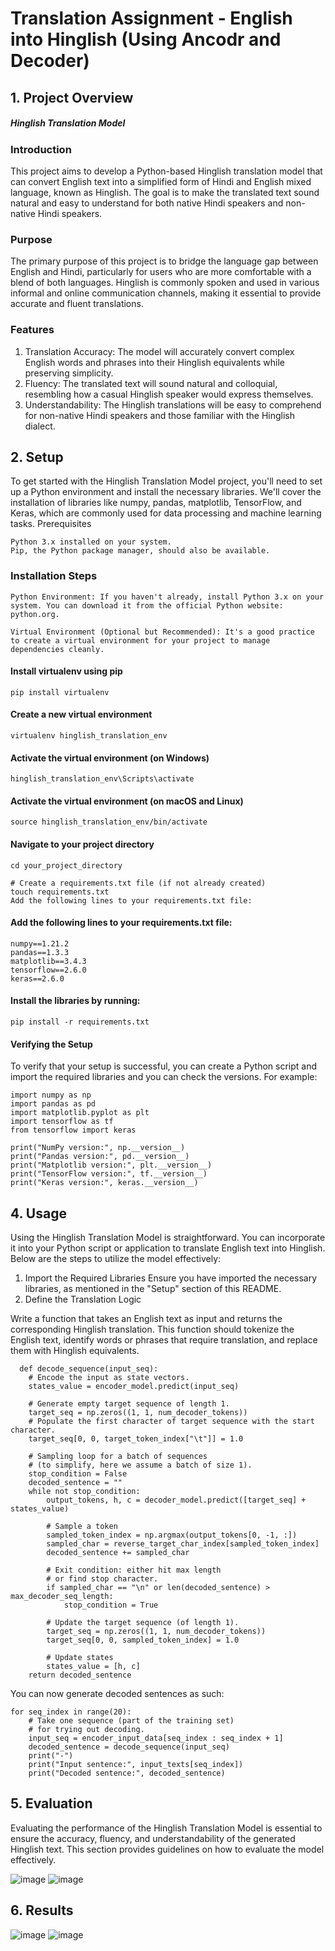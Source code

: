 # Translation Assignment - English into Hinglish (Using Ancodr and Decoder)

## 1. Project Overview
##### Hinglish Translation Model
### Introduction

  This project aims to develop a Python-based Hinglish translation model that can convert English text into a simplified form of Hindi and English mixed language, known as Hinglish. The goal is to make the translated text     sound natural and easy to understand for both native Hindi speakers and non-native Hindi speakers.

### Purpose

  The primary purpose of this project is to bridge the language gap between English and Hindi, particularly for users who are more comfortable with a blend of both languages. Hinglish is commonly spoken and used in various   informal and online communication channels, making it essential to provide accurate and fluent translations.

### Features
  1. Translation Accuracy: The model will accurately convert complex English words and phrases into their Hinglish equivalents while preserving simplicity.
  2. Fluency: The translated text will sound natural and colloquial, resembling how a casual Hinglish speaker would express themselves.
  3. Understandability: The Hinglish translations will be easy to comprehend for non-native Hindi speakers and those familiar with the Hinglish dialect.

## 2. Setup

  To get started with the Hinglish Translation Model project, you'll need to set up a Python environment and install the necessary libraries. We'll cover the installation of libraries like numpy, pandas, matplotlib,           TensorFlow, and Keras, which are commonly used for data processing and machine learning tasks.
  Prerequisites
  
    Python 3.x installed on your system.
    Pip, the Python package manager, should also be available.

### Installation Steps

    Python Environment: If you haven't already, install Python 3.x on your system. You can download it from the official Python website: python.org.

    Virtual Environment (Optional but Recommended): It's a good practice to create a virtual environment for your project to manage dependencies cleanly.
        
#### Install virtualenv using pip
    pip install virtualenv
    
#### Create a new virtual environment
    virtualenv hinglish_translation_env
    
#### Activate the virtual environment (on Windows)
    hinglish_translation_env\Scripts\activate
    
#### Activate the virtual environment (on macOS and Linux)
    source hinglish_translation_env/bin/activate
#### Navigate to your project directory
    cd your_project_directory
    
    # Create a requirements.txt file (if not already created)
    touch requirements.txt
    Add the following lines to your requirements.txt file:

#### Add the following lines to your requirements.txt file:
  
    numpy==1.21.2
    pandas==1.3.3
    matplotlib==3.4.3
    tensorflow==2.6.0
    keras==2.6.0

#### Install the libraries by running:
    pip install -r requirements.txt

#### Verifying the Setup
  To verify that your setup is successful, you can create a Python script and import the required libraries and you can check the versions. For example:
    
    import numpy as np
    import pandas as pd
    import matplotlib.pyplot as plt
    import tensorflow as tf
    from tensorflow import keras

    print("NumPy version:", np.__version__)
    print("Pandas version:", pd.__version__)
    print("Matplotlib version:", plt.__version__)
    print("TensorFlow version:", tf.__version__)
    print("Keras version:", keras.__version__)


## 4. Usage
  
  Using the Hinglish Translation Model is straightforward. You can incorporate it into your Python script or application to translate English text into Hinglish. Below are the steps to utilize the model effectively:
    
  1. Import the Required Libraries
  Ensure you have imported the necessary libraries, as mentioned in the "Setup" section of this README.
  2. Define the Translation Logic

  Write a function that takes an English text as input and returns the corresponding Hinglish translation. This function should tokenize the English text, identify words or phrases that require translation, and replace       them with Hinglish equivalents.

      def decode_sequence(input_seq):
        # Encode the input as state vectors.
        states_value = encoder_model.predict(input_seq)
    
        # Generate empty target sequence of length 1.
        target_seq = np.zeros((1, 1, num_decoder_tokens))
        # Populate the first character of target sequence with the start character.
        target_seq[0, 0, target_token_index["\t"]] = 1.0
    
        # Sampling loop for a batch of sequences
        # (to simplify, here we assume a batch of size 1).
        stop_condition = False
        decoded_sentence = ""
        while not stop_condition:
            output_tokens, h, c = decoder_model.predict([target_seq] + states_value)
    
            # Sample a token
            sampled_token_index = np.argmax(output_tokens[0, -1, :])
            sampled_char = reverse_target_char_index[sampled_token_index]
            decoded_sentence += sampled_char
    
            # Exit condition: either hit max length
            # or find stop character.
            if sampled_char == "\n" or len(decoded_sentence) > max_decoder_seq_length:
                stop_condition = True
    
            # Update the target sequence (of length 1).
            target_seq = np.zeros((1, 1, num_decoder_tokens))
            target_seq[0, 0, sampled_token_index] = 1.0
    
            # Update states
            states_value = [h, c]
        return decoded_sentence


  You can now generate decoded sentences as such:

    for seq_index in range(20):
        # Take one sequence (part of the training set)
        # for trying out decoding.
        input_seq = encoder_input_data[seq_index : seq_index + 1]
        decoded_sentence = decode_sequence(input_seq)
        print("-")
        print("Input sentence:", input_texts[seq_index])
        print("Decoded sentence:", decoded_sentence)


    
## 5. Evaluation

  Evaluating the performance of the Hinglish Translation Model is essential to ensure the accuracy, fluency, and understandability of the generated Hinglish text. This section provides guidelines on how to evaluate the       model effectively.

  ![image](https://github.com/rkgupta7463/Openinapp-Company-Assignment/assets/96177171/7a33e035-5dd9-4d58-b210-5580b2b8750e)
  ![image](https://github.com/rkgupta7463/Openinapp-Company-Assignment/assets/96177171/3c921e09-d611-4de5-8d0c-a6647f4f3e42)

  
## 6. Results
  ![image](https://github.com/rkgupta7463/Openinapp-Company-Assignment/assets/96177171/54fb0689-1892-4926-ab10-f9b06659a730)
  ![image](https://github.com/rkgupta7463/Openinapp-Company-Assignment/assets/96177171/c9710d9d-6b66-4b98-a939-e1408a2ddd44)

